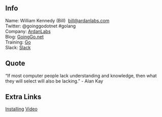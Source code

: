 ## Info  
Name:     William Kennedy (Bill)  bill@ardanlabs.com  
Twitter:  @goinggodotnet #golang  
Company:  [ArdanLabs](https://www.ardanlabs.com)  
Blog:     [GoingGo.net](https://goinggo.net)  
Training: [Go](http://github.com/ardanlabs/gotraining)  
Slack:    [Slack](https://invite.slack.golangbridge.org)  

## Quote  
“If most computer people lack understanding and knowledge, then what they will select will also be lacking.” - Alan Kay


## Extra Links  
 [Installing](https://www.goinggo.net/2016/05/installing-go-and-your-workspace.html)
[Video](http://www.informit.com/store/ultimate-go-programming-livelessons-9780134757483)
